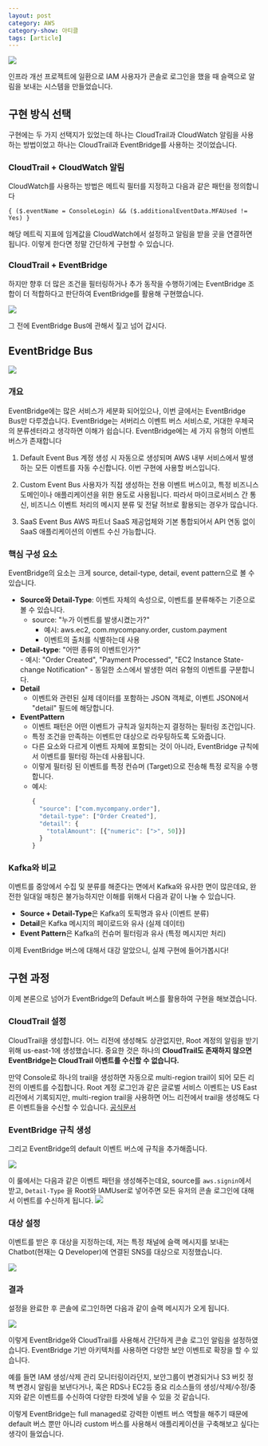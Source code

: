 ```yaml
---
layout: post
category: AWS
category-show: 아티클
tags: [article]
---
```


![](https://velog.velcdn.com/images/leehjhjhj/post/4bcad03f-2897-4e2d-a100-3ae5b9ea791a/image.png)

인프라 개선 프로젝트에 일환으로 IAM 사용자가 콘솔로 로그인을 했을 때 슬랙으로 알림을 보내는 시스템을 만들었습니다.

## 구현 방식 선택

구현에는 두 가지 선택지가 있었는데 하나는 CloudTrail과 CloudWatch 알림을 사용하는 방법이었고
하나는 CloudTrail과 EventBridge를 사용하는 것이었습니다.

### CloudTrail + CloudWatch 알림
CloudWatch를 사용하는 방법은 메트릭 필터를 지정하고 다음과 같은 패턴을 정의합니다

```
{ ($.eventName = ConsoleLogin) && ($.additionalEventData.MFAUsed != Yes) }
```

해당 메트릭 지표에 임계값을 CloudWatch에서 설정하고 알림을 받을 곳을 연결하면 됩니다. 이렇게 한다면 정말 간단하게 구현할 수 있습니다.

### CloudTrail + EventBridge

하지만 향후 더 많은 조건을 필터링하거나 추가 동작을 수행하기에는 EventBridge 조합이 더 적합하다고 판단하여 EventBridge를 활용해 구현했습니다.

![](https://velog.velcdn.com/images/leehjhjhj/post/544c8a75-5acf-4988-a231-e6b1b12d5f95/image.png)

그 전에 EventBridge Bus에 관해서 짚고 넘어 갑시다.

## EventBridge Bus

![](https://velog.velcdn.com/images/leehjhjhj/post/7e743ec9-8193-4245-bc9d-7a394ab49ceb/image.png)

### 개요

EventBridge에는 많은 서비스가 세분화 되어있으나, 이번 글에서는 EventBridge Bus만 다루겠습니다. EventBridge는 서버리스 이벤트 버스 서비스로, 거대한 우체국의 분류센터라고 생각하면 이해가 쉽습니다.
EventBridge에는 세 가지 유형의 이벤트 버스가 존재합니다

1. Default Event Bus
계정 생성 시 자동으로 생성되며 AWS 내부 서비스에서 발생하는 모든 이벤트를 자동 수신합니다. 이번 구현에 사용할 버스입니다.

2. Custom Event Bus
사용자가 직접 생성하는 전용 이벤트 버스이고, 특정 비즈니스 도메인이나 애플리케이션을 위한 용도로 사용됩니다. 따라서 마이크로서비스 간 통신, 비즈니스 이벤트 처리의 메시지 분류 및 전달 허브로 활용되는 경우가 많습니다.

3. SaaS Event Bus
AWS 파트너 SaaS 제공업체와 기본 통합되어서 API 연동 없이 SaaS 애플리케이션의 이벤트 수신 가능합니다.

### 핵심 구성 요소

EventBridge의 요소는 크게 source, detail-type, detail, event pattern으로 볼 수 있습니다.

- **Source와 Detail-Type**: 이벤트 자체의 속성으로, 이벤트를 분류해주는 기준으로 볼 수 있습니다.
	- source: "누가 이벤트를 발생시켰는가?"
    	- 예시: aws.ec2, com.mycompany.order, custom.payment
        - 이벤트의 출처를 식별하는데 사용
- **Detail-type**: "어떤 종류의 이벤트인가?"	
    	- 예시: "Order Created", "Payment Processed", "EC2 Instance State-change Notification"
        - 동일한 소스에서 발생한 여러 유형의 이벤트를 구분합니다.
- **Detail**
	- 이벤트와 관련된 실제 데이터를 포함하는 JSON 객체로, 이벤트 JSON에서 "detail" 필드에 해당합니다.
- **EventPattern**
	- 이벤트 패턴은 어떤 이벤트가 규칙과 일치하는지 결정하는 필터링 조건입니다.
    - 특정 조건을 만족하는 이벤트만 대상으로 라우팅하도록 도와줍니다.
    - 다른 요소와 다르게 이벤트 자체에 포함되는 것이 아니라, EventBridge 규칙에서 이벤트를 필터링 하는데 사용됩니다.
    - 이렇게 필터링 된 이벤트를 특정 컨슈머 (Target)으로 전송해 특정 로직을 수행합니다.
    - 예시:
      ```javascript
      {
        "source": ["com.mycompany.order"],
        "detail-type": ["Order Created"],
        "detail": {
          "totalAmount": [{"numeric": [">", 50]}]
        }
      }
      ```
	
    

### Kafka와 비교

이벤트를 중앙에서 수집 및 분류를 해준다는 면에서 Kafka와 유사한 면이 많은데요, 완전한 일대일 매칭은 불가능하지만 이해를 위해서 다음과 같이 나눌 수 있습니다.

- **Source + Detail-Type**은 Kafka의 토픽명과 유사 (이벤트 분류)
- **Detail**은 Kafka 메시지의 페이로드와 유사 (실제 데이터)
- **Event Pattern**은 Kafka의 컨슈머 필터링과 유사 (특정 메시지만 처리)

이제 EventBridge 버스에 대해서 대강 알았으니, 실제 구현에 들어가봅시다!

## 구현 과정

이제 본론으로 넘어가 EventBridge의 Default 버스를 활용하여 구현을 해보겠습니다.

### CloudTrail 설정

CloudTrail을 생성합니다. 어느 리전에 생성해도 상관없지만, Root 계정의 알림을 받기 위해 us-east-1에 생성했습니다.
중요한 것은 하나의 **CloudTrail도 존재하지 않으면 EventBridge는 CloudTrail 이벤트를 수신할 수 없습니다.**

만약 Console로 하나의 trail을 생성하면 자동으로 multi-region trail이 되어 모든 리전의 이벤트를 수집합니다. Root 계정 로그인과 같은 글로벌 서비스 이벤트는 US East리전에서 기록되지만, multi-region trail을 사용하면 어느 리전에서 trail을 생성해도 다른 이벤트들을 수신할 수 있습니다. [공식문서](https://docs.aws.amazon.com/awscloudtrail/latest/userguide/cloudtrail-trails.html)

### EventBridge 규칙 생성
그리고 EventBridge의 default 이벤트 버스에 규칙을 추가해줍니다.

![](https://velog.velcdn.com/images/leehjhjhj/post/55fddf9c-4713-4251-9f58-d16d3607c41d/image.png)

이 룰에서는 다음과 같은 이벤트 패턴을 생성해주는데요, source를 `aws.signin`에서 받고, `Detail-Type` 을 Root와 IAMUser로 넣어주면 모든 유저의 콘솔 로그인에 대해서 이벤트를 수신하게 됩니다.
![](https://velog.velcdn.com/images/leehjhjhj/post/5abb3d3d-37d1-4cd1-8c90-702de4122c55/image.png)

### 대상 설정

이벤트를 받은 후 대상을 지정하는데, 저는 특정 채널에 슬랙 메시지를 보내는 Chatbot(현재는 Q Developer)에 연결된 SNS를 대상으로 지정했습니다.

![](https://velog.velcdn.com/images/leehjhjhj/post/9e573272-f879-49bf-90be-fb55d622e9e2/image.png)

### 결과

설정을 완료한 후 콘솔에 로그인하면 다음과 같이 슬랙 메시지가 오게 됩니다.

![](https://velog.velcdn.com/images/leehjhjhj/post/09b41287-c1a4-484c-b213-9d649e65322a/image.png)

이렇게 EventBridge와 CloudTrail를 사용해서 간단하게 콘솔 로그인 알림을 설정하였습니다. EventBridge 기반 아키텍처를 사용하면 다양한 보안 이벤트로 확장을 할 수 있습니다.

예를 들면 IAM 생성/삭제 관리 모니터링이라던지, 보안그룹이 변경되거나 S3 버킷 정책 변경시 알림을 보낸다거나, 혹은 RDS나 EC2등 중요 리소스들의 생성/삭제/수정/중지와 같은 이벤트를 수신하여 다양한 타겟에 넣을 수 있을 것 같습니다.

이렇게 EventBridge는 full managed로 강력한 이벤트 버스 역할을 해주기 때문에 default 버스 뿐만 아니라 custom 버스를 사용해서 애플리케이션을 구축해보고 싶다는 생각이 들었습니다.

